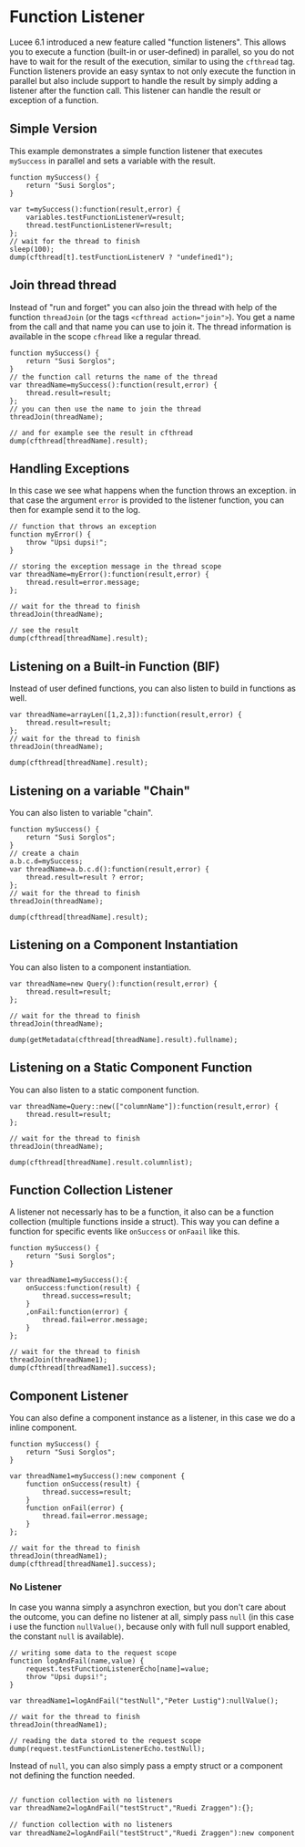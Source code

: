 <!--
{
  "title": "Function Listeners",
  "id": "function-listener",
  "since": "6.1",
  "description": "This document explains how to use a function listeners in Lucee.",
  "keywords": [
    "parallel",
    "async",
    "thread",
    "function"
  ]
}
-->
# Function Listener

Lucee 6.1 introduced a new feature called "function listeners". This allows you to execute a function (built-in or user-defined) in parallel, so you do not have to wait for the result of the execution, similar to using the `cfthread` tag. Function listeners provide an easy syntax to not only execute the function in parallel but also include support to handle the result by simply adding a listener after the function call. This listener can handle the result or exception of a function. 

## Simple Version

This example demonstrates a simple function listener that executes `mySuccess` in parallel and sets a variable with the result.

```run
function mySuccess() {
    return "Susi Sorglos";
}

var t=mySuccess():function(result,error) {
    variables.testFunctionListenerV=result;
    thread.testFunctionListenerV=result;
};
// wait for the thread to finish
sleep(100);
dump(cfthread[t].testFunctionListenerV ? "undefined1");
```

## Join thread thread

Instead of "run and forget" you can also join the thread with help of the function  `threadJoin` (or the tags `<cfthread action="join">`). You get a name from the call and that name you can use to join it. The thread information is available in the scope `cfhread` like a regular thread.

```run
function mySuccess() {
    return "Susi Sorglos";
}
// the function call returns the name of the thread
var threadName=mySuccess():function(result,error) {
    thread.result=result;
};
// you can then use the name to join the thread
threadJoin(threadName);

// and for example see the result in cfthread
dump(cfthread[threadName].result);
```

## Handling Exceptions

In this case we see what happens when the function throws an exception. in that case the argument `error` is provided to the listener function, you can then for example send it to the log.

```run
// function that throws an exception
function myError() {
    throw "Upsi dupsi!";
}

// storing the exception message in the thread scope
var threadName=myError():function(result,error) {
    thread.result=error.message;
};

// wait for the thread to finish
threadJoin(threadName);

// see the result
dump(cfthread[threadName].result);
```

## Listening on a Built-in Function (BIF)

Instead of user defined functions, you can also listen to build in functions as well.

```run
var threadName=arrayLen([1,2,3]):function(result,error) {
    thread.result=result;
};
// wait for the thread to finish
threadJoin(threadName);

dump(cfthread[threadName].result);
```

## Listening on a variable "Chain"

You can also listen to variable "chain".

```run
function mySuccess() {
    return "Susi Sorglos";
}
// create a chain
a.b.c.d=mySuccess;
var threadName=a.b.c.d():function(result,error) {
    thread.result=result ? error;
};
// wait for the thread to finish
threadJoin(threadName);

dump(cfthread[threadName].result);
```


## Listening on a Component Instantiation

You can also listen to a component instantiation.

```run
var threadName=new Query():function(result,error) {
    thread.result=result;
};

// wait for the thread to finish
threadJoin(threadName);

dump(getMetadata(cfthread[threadName].result).fullname);
```

## Listening on a Static Component Function 

You can also listen to a static component function.

```run
var threadName=Query::new(["columnName"]):function(result,error) {
    thread.result=result;
};

// wait for the thread to finish
threadJoin(threadName);

dump(cfthread[threadName].result.columnlist);
```


## Function Collection Listener

A listener not necessarly has to be a function, it also can be a function collection (multiple functions inside a struct).
This way you can define a function for specific events like `onSuccess` or `onFaail` like this.

```run
function mySuccess() {
    return "Susi Sorglos";
}

var threadName1=mySuccess():{
    onSuccess:function(result) {
        thread.success=result;
    }
    ,onFail:function(error) {
        thread.fail=error.message;
    }
};

// wait for the thread to finish
threadJoin(threadName1);
dump(cfthread[threadName1].success);
```


## Component Listener

You can also define a component instance as a listener, in this case we do a inline component.

```run
function mySuccess() {
    return "Susi Sorglos";
}

var threadName1=mySuccess():new component {  
    function onSuccess(result) {
        thread.success=result;
    }
    function onFail(error) {
        thread.fail=error.message;
    }
};  

// wait for the thread to finish
threadJoin(threadName1);
dump(cfthread[threadName1].success);
```


### No Listener

In case you wanna simply a asynchron exection, but you don't care about the outcome, you can define no listener at all, simply pass `null` (in this case i use the function `nullValue()`, because only with full null support enabled, the constant `null` is available).

```run
// writing some data to the request scope
function logAndFail(name,value) {
    request.testFunctionListenerEcho[name]=value;
    throw "Upsi dupsi!";
}

var threadName1=logAndFail("testNull","Peter Lustig"):nullValue();

// wait for the thread to finish
threadJoin(threadName1);

// reading the data stored to the request scope
dump(request.testFunctionListenerEcho.testNull);
```

Instead of `null`, you can also simply pass a empty struct or a component not defining the function needed.

```coldfusion

// function collection with no listeners
var threadName2=logAndFail("testStruct","Ruedi Zraggen"):{};

// function collection with no listeners
var threadName2=logAndFail("testStruct","Ruedi Zraggen"):new component {};
```
